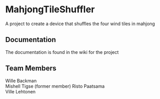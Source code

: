 # MahjongTileShuffler
A project to create a device that shuffles the four wind tiles in mahjong

## Documentation
The documentation is found in the wiki for the project

## Team Members  
Wille Backman  
Mishell Tigse  (former member)
Risto Paatsama  
Ville Lehtonen
